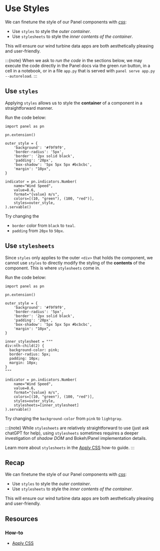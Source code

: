# Use Styles

We can finetune the style of our Panel components with [*css*](https://www.w3schools.com/css/):

- Use `styles` to style the *outer container*.
- Use `stylesheets` to style the *inner contents of the container*.

This will ensure our wind turbine data apps are both aesthetically pleasing and user-friendly.

:::{note}
When we ask to *run the code* in the sections below, we may execute the code directly in the Panel docs via the green *run* button, in a cell in a notebook, or in a file `app.py` that is served with `panel serve app.py --autoreload`.
:::

## Use `styles`

Applying `styles` allows us to style the **container** of a component in a straightforward manner.

Run the code below:

```{pyodide}
import panel as pn

pn.extension()

outer_style = {
    'background': '#f9f9f9',
    'border-radius': '5px',
    'border': '2px solid black',
    'padding': '20px',
    'box-shadow': '5px 5px 5px #bcbcbc',
    'margin': "10px",
}

indicator = pn.indicators.Number(
    name="Wind Speed",
    value=8.6,
    format="{value} m/s",
    colors=[(10, "green"), (100, "red")],
    styles=outer_style,
).servable()
```

Try changing the

- `border` color from `black` to `teal`.
- `padding` from `20px` to `50px`.

## Use `stylesheets`

Since `styles` only applies to the outer `<div>` that holds the component, we cannot use `styles` to directly modify the styling of the **contents** of the component. This is where `stylesheets` come in.

Run the code below:

```{pyodide}
import panel as pn

pn.extension()

outer_style = {
    'background': '#f9f9f9',
    'border-radius': '5px',
    'border': '2px solid black',
    'padding': '20px',
    'box-shadow': '5px 5px 5px #bcbcbc',
    'margin': "10px",
}

inner_stylesheet = """
div:nth-child(2) {
  background-color: pink;
  border-radius: 5px;
  padding: 10px;
  margin: 10px;
}
"""

indicator = pn.indicators.Number(
    name="Wind Speed",
    value=8.6,
    format="{value} m/s",
    colors=[(10, "green"), (100, "red")],
    styles=outer_style,
    stylesheets=[inner_stylesheet]
).servable()
```

Try changing the `background-color` from `pink` to `lightgray`.

:::{note}
While `stylesheets` are relatively straightforward to use (just ask chatGPT for help), using `stylesheets` sometimes requires a deeper investigation of *shadow DOM* and Bokeh/Panel implementation details.

Learn more about `stylesheets` in the [Apply CSS](../../how_to/styling/apply_css.md) how-to guide.
:::

## Recap

We can finetune the style of our Panel components with [*css*](https://www.w3schools.com/css/):

- Use `styles` to style the *outer container*.
- Use `stylesheets` to style the *inner contents of the container*.

This will ensure our wind turbine data apps are both aesthetically pleasing and user-friendly.

## Resources

### How-to

- [Apply CSS](../../how_to/styling/apply_css.md)
